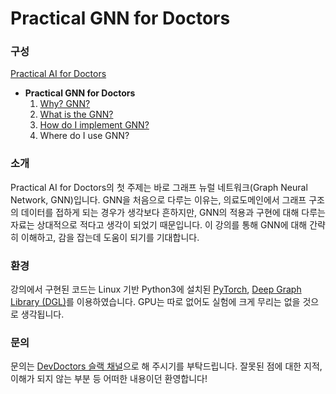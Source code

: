 # Practical GNN for Doctors


### 구성
[Practical AI for Doctors](https://github.com/devdoctors/practical-ai-for-doctors)
- **Practical GNN for Doctors**
  1. [Why? GNN?](https://github.com/devdoctors/practical-ai-for-doctors/blob/main/gnn/01-why.md)
  2. [What is the GNN?](https://github.com/devdoctors/practical-ai-for-doctors/blob/main/gnn/02-what.md)
  3. [How do I implement GNN?](https://github.com/devdoctors/practical-ai-for-doctors/blob/main/gnn/03-how.ipynb)
  4. Where do I use GNN?


### 소개
Practical AI for Doctors의 첫 주제는 바로 그래프 뉴럴 네트워크(Graph Neural Network, GNN)입니다.
GNN을 처음으로 다루는 이유는, 의료도메인에서 그래프 구조의 데이터를 접하게 되는 경우가 생각보다 흔하지만, GNN의 적용과 구현에 대해 다루는 자료는 상대적으로 적다고 생각이 되었기 때문입니다.
이 강의를 통해 GNN에 대해 간략히 이해하고, 감을 잡는데 도움이 되기를 기대합니다.


### 환경

강의에서 구현된 코드는 Linux 기반 Python3에 설치된 [PyTorch](https://pytorch.org), [Deep Graph Library (DGL)](https://www.dgl.ai)를 이용하였습니다.
GPU는 따로 없어도 실험에 크게 무리는 없을 것으로 생각됩니다.


### 문의
문의는 [DevDoctors 슬랙 채널](https://devdoctors.slack.com/)으로 해 주시기를 부탁드립니다.
잘못된 점에 대한 지적, 이해가 되지 않는 부분 등 어떠한 내용이던 환영합니다!
